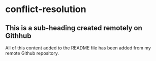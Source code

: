 # conflict-resolution

## This is a sub-heading created remotely on Githhub 

All of this content added to the README file has been added from my remote Github repository.
